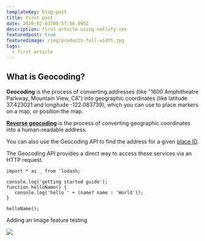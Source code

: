```yaml
---
templateKey: blog-post
title: First post
date: 2020-02-03T09:57:56.993Z
description: first article using netlify cms
featuredpost: true
featuredimage: /img/products-full-width.jpg
tags:
  - first article
---
```

## What is Geocoding?

**Geocoding** is the process of converting addresses (like "1600 Amphitheatre Parkway, Mountain View, CA") into geographic coordinates (like latitude 37.423021 and longitude -122.083739), which you can use to place markers on a map, or position the map.

**[Reverse geocoding](https://developers.google.com/maps/documentation/geocoding/intro#ReverseGeocoding)** is the process of converting geographic coordinates into a human-readable address.

You can also use the Geocoding API to find the address for a given [place ID](https://developers.google.com/maps/documentation/geocoding/intro#place-id).

The Geocoding API provides a direct way to access these services via an HTTP request.

```
import * as _ from 'lodash;

console.log('getting started guide');
function helloName() {
   console.log('hello ' + (name? name : 'World'));
}

helloName();
```

Adding an image feature testing

![](/img/Ahouse_sample.jpg)
